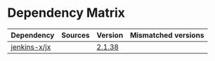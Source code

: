 # Dependency Matrix

Dependency | Sources | Version | Mismatched versions
---------- | ------- | ------- | -------------------
[jenkins-x/jx](https://github.com/jenkins-x/jx.git) |  | [2.1.38](https://github.com/jenkins-x/jx/releases/tag/v2.1.38) | 
